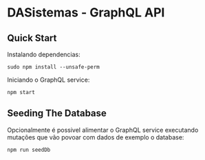 # DASistemas - GraphQL API


## Quick Start

Instalando dependencias:

```
sudo npm install --unsafe-perm
```

Iniciando o GraphQL service:

```
npm start
```

## Seeding The Database

Opcionalmente é possivel alimentar o GraphQL service executando mutações que vão povoar com dados de exemplo o database:

```
npm run seedDb
```